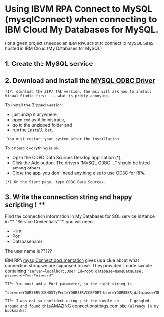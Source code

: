 # Using IBVM RPA Connect to MySQL (mysqlConnect) when connecting to IBM Cloud My Databases for MySQL.

For a given project I needed an IBM RPA script to connect to MySQL SaaS hosted in IBM Cloud (My Databases for MySQL).

## 1. Create the MySQL service

## 2. Download and Install the [MYSQL ODBC Driver](https://dev.mysql.com/downloads/connector/odbc/)

`TIP: download the ZIP/ TAR version, the msi will ask you to install Visual Studio first ... what is pretty annoying.`

To install the Zipped version: 
- just unzip it anywhere, 
- open `cmd` as Administrator, 
- go to the unzipped folder and 
- run the `Install.bat`.

` You must restart your system after the installation`

To ensure everything is ok:
- Open the ODBC Data Sources Desktop application (*),
- Click the Add button. The drivers "MySQL ODBC ..." should be listed among others. 
- Close the app, you don't need anything else to use ODBC for RPA. 

`(*) On the Start page, type ODBC Data Sources. `

## 3. Write the connection string and happy scripting ! **

Find the connection information in My Databases for SQL service instance in ** "Service Credentials" **, you will need:
* Host
* Port
* Databasename

The user name is ?????

IBM RPA [mysqlConnect documentation](https://www.ibm.com/docs/en/rpa/21.0?topic=connection-connect-mysql) gives us a clue about what connection string we are supposed to use. 
They provided a code sample containing ``` "server=localhost;User Id=root;database=NameDataBase; password=YourPassword" ```

`TIP: You must add a Port parameter, so the right string is`

```
"server=YOURSERVICEHOST;Port=YOURSERVICEPORT;User=YOURUSER;database=YOURDATABASENAME;password=YOURUSERPASSWORD"
```

`TIP: I was not so confident using just the sample so ... I googled around and found this`[AMAZING connectionstrings.com site](https://www.connectionstrings.com/mysql/) `(already in my bookmarks)`
